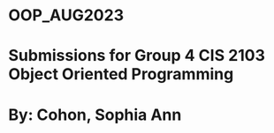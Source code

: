 # OOP_AUG2023
# Submissions for Group 4 CIS 2103 Object Oriented Programming
# By: Cohon, Sophia Ann
